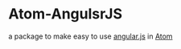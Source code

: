 # Atom-AngulsrJS

a package to make easy to use 
[angular.js](http://angularjs.org/) in [Atom](http://atom.io)
